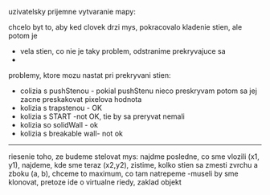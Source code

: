 uzivatelsky prijemne vytvaranie mapy:


chcelo byt to, aby ked clovek drzi mys, pokracovalo  kladenie stien, ale potom je
- vela stien, co nie je taky problem, odstranime prekryvajuce sa
-

problemy, ktore mozu nastat pri prekryvani stien:
- colizia s pushStenou - pokial pushStenu nieco preskryvam potom sa jej zacne preskakovat pixelova hodnota
- kolizia s trapstenou - OK
- kolizia s START -not OK, tie by sa preryvat nemali
- kolizia so solidWall - ok
- kolizia s breakable wall- not ok

---

riesenie toho, ze budeme stelovat mys:
najdme posledne, co sme vlozili (x1, y1), najdeme, kde sme teraz (x2,y2), zistime, kolko stien sa zmesti zvrchu a zboku (a, b), chceme to maximum, co tam natrepeme
-museli by sme klonovat, pretoze ide o virtualne riedy, zaklad objekt